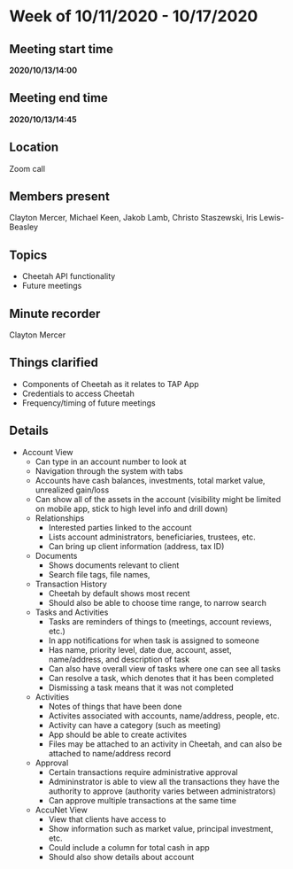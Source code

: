 # Week of 10/11/2020 - 10/17/2020

## Meeting start time
**2020/10/13/14:00**

## Meeting end time
**2020/10/13/14:45**

## Location
Zoom call

## Members present
Clayton Mercer, Michael Keen, Jakob Lamb, Christo Staszewski, Iris Lewis-Beasley

## Topics
- Cheetah API functionality
- Future meetings

## Minute recorder
Clayton Mercer

## Things clarified
- Components of Cheetah as it relates to TAP App
- Credentials to access Cheetah
- Frequency/timing of future meetings

## Details
- Account View
    - Can type in an account number to look at
    - Navigation through the system with tabs
    - Accounts have cash balances, investments, total market value, unrealized gain/loss
    - Can show all of the assets in the account (visibility might be limited on mobile app, stick to high level info and drill down)
    - Relationships
        - Interested parties linked to the account
        - Lists account administrators, beneficiaries, trustees, etc.
        - Can bring up client information (address, tax ID)
    - Documents
        - Shows documents relevant to client
        - Search file tags, file names, 
    - Transaction History
        - Cheetah by default shows most recent
        - Should also be able to choose time range, to narrow search
    - Tasks and Activities
        - Tasks are reminders of things to (meetings, account reviews, etc.)
        - In app notifications for when task is assigned to someone
        - Has name, priority level, date due, account, asset, name/address, and description of task
        - Can also have overall view of tasks where one can see all tasks
        - Can resolve a task, which denotes that it has been completed
        - Dismissing a task means that it was not completed
    - Activities
        - Notes of things that have been done
        - Activites associated with accounts, name/address, people, etc.
        - Activity can have a category (such as meeting)
        - App should be able to create activites
        - Files may be attached to an activity in Cheetah, and can also be attached to name/address record
    - Approval
        - Certain transactions require administrative approval
        - Admininstrator is able to view all the transactions they have the authority to approve (authority varies between administrators)
        - Can approve multiple transactions at the same time
    - AccuNet View
        - View that clients have access to
        - Show information such as market value, principal investment, etc.
        - Could include a column for total cash in app
        - Should also show details about account
